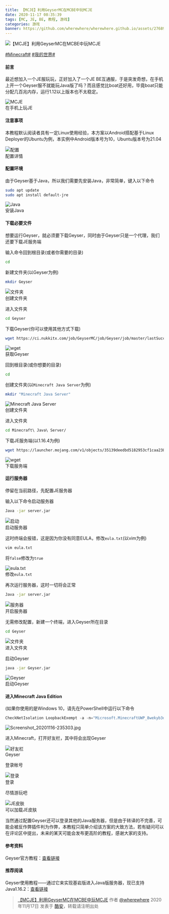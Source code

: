 ```yaml
---
title: 【MCJE】利用GeyserMC在MCBE中玩MCJE
date: 2020-11-17 08:35:39
tags: [MC, JE, BE, 教程, 游戏]
categories: 游戏
banner: https://github.com/wherewhere/wherewhere.github.io/assets/27689196/b332469e-9301-465a-91fd-fb589cb147f0
---
```

![【MCJE】利用GeyserMC在MCBE中玩MCJE](https://github.com/wherewhere/wherewhere.github.io/assets/27689196/b332469e-9301-465a-91fd-fb589cb147f0)

[#Minecraft#](https://www.coolapk.com/t/Minecraft) [#我的世界#](https://www.coolapk.com/t/我的世界)

#### 前言

最近想加入一个JE服玩玩，正好加入了一个JE BE互通服，于是突发奇想，在手机上开一个Geyser服不就能玩Java版了吗？而且感觉比boat还好用，毕竟boat只能分配几百兆内存，运行1.12以上版本也不太稳定。

<img src="https://github.com/wherewhere/wherewhere.github.io/assets/27689196/1bf88ec1-00a1-4688-9478-f301bb5ac8ea" alt="MCJE" />
<figcaption>在手机上玩JE</figcaption>

#### 注意事项

本教程默认阅读者具有一定Linux使用经验，本方案以Android搭配基于Linux Deployer的Ubuntu为例，本实例中Android版本号为10，Ubuntu版本号为21.04

<img src="https://github.com/wherewhere/wherewhere.github.io/assets/27689196/a6a318f4-2b5b-418a-8468-2ffcef4423a2" alt="配置" />
<figcaption>配置详情</figcaption>

#### 配置环境<!--more-->

由于Geyser基于Java，所以我们需要先安装Java，非常简单，键入以下命令

```sh
sudo apt update
sudo apt install default-jre
```

<img src="https://github.com/wherewhere/wherewhere.github.io/assets/27689196/86a169aa-c2a8-43f4-84e4-c8dea21406c1" alt="Java" />
<figcaption>安装Java</figcaption>

#### 下载必要文件

想要运行Geyser，就必须要下载Geyser，同时由于Geyser只是一个代理，我们还要下载JE服务端

输入命令回到根目录(或者你需要的目录)

```sh
cd
```

新建文件夹(以Geyser为例)

```sh
mkdir Geyser
```

<img src="https://github.com/wherewhere/wherewhere.github.io/assets/27689196/486f65d0-48d2-4a0b-87d2-a71d2341806d" alt="文件夹" />
<figcaption>创建文件夹</figcaption>

进入文件夹

```sh
cd Geyser
```

下载Geyser(你可以使用其他方式下载)

```sh
wget https://ci.nukkitx.com/job/GeyserMC/job/Geyser/job/master/lastSuccessfulBuild/artifact/bootstrap/standalone/target/Geyser.jar
```

<img src="https://github.com/wherewhere/wherewhere.github.io/assets/27689196/5ce3f54c-5231-4da1-a4fc-267567e6a930" alt="wget" />
<figcaption>获取Geyser</figcaption>

回到根目录(或你想要的目录)

```sh
cd
```

创建文件夹(以`Minecraft Java Server`为例)

```sh
mkdir "Minecraft Java Server"
```

<img src="https://github.com/wherewhere/wherewhere.github.io/assets/27689196/664bee3e-0371-45ba-b7ef-3997faa6c7a7" alt="Minecraft Java Server" />
<figcaption>创建文件夹</figcaption>

进入文件夹

```sh
cd Minecraft\ Java\ Server/
```

下载JE服务端(以1.16.4为例)

```sh
wget https://launcher.mojang.com/v1/objects/35139deedbd5182953cf1caa23835da59ca3d7cd/server.jar
```

<img src="https://github.com/wherewhere/wherewhere.github.io/assets/27689196/c5b6bdfd-6637-4437-a54c-d9805d837af2" alt="wget" />
<figcaption>下载服务端</figcaption>

#### 运行服务器

停留在当前路径，先配置JE服务器

输入以下命令启动服务器

```sh
Java -jar server.jar
```

<img src="https://github.com/wherewhere/wherewhere.github.io/assets/27689196/2759f591-8265-4603-9c48-d8aae6a82278" alt="启动" />
<figcaption>启动服务器</figcaption>

这时终端会报错，这是因为你没有同意EULA，修改`eula.txt`(以vim为例)

```sh
vim eula.txt
```

将`false`修改为`true`

<img src="https://github.com/wherewhere/wherewhere.github.io/assets/27689196/dd6e3897-aa47-4e95-97cf-6dfcdf1c041a" alt="eula.txt" />
<figcaption>修改<code>eula.txt</code></figcaption>

再次运行服务器，这时一切将会正常

```sh
Java -jar server.jar
```

<img src="https://github.com/wherewhere/wherewhere.github.io/assets/27689196/75ce4e2f-548e-4346-b0f6-43b3afa023c4" alt="服务器" />
<figcaption>开启服务器</figcaption>

无需修改配置，新建一个终端，进入Geyser所在目录

```sh
cd Geyser
```

<img src="https://github.com/wherewhere/wherewhere.github.io/assets/27689196/eb5c6c2b-635d-4fe4-ab90-f11fb00253ef" alt="文件夹" />
<figcaption>进入文件夹</figcaption>

启动Geyser

```sh
java -jar Geyser.jar
```

<img src="https://github.com/wherewhere/wherewhere.github.io/assets/27689196/8829e231-bd28-4493-8edf-5fdd2dc891cf" alt="Geyser" />
<figcaption>启动Geyser</figcaption>

#### 进入Minecraft Java Edition

(如果你使用的是Windows 10，请先在PowerShell中运行以下命令

```ps1
CheckNetIsolation LoopbackExempt -a -n="Microsoft.MinecraftUWP_8wekyb3d8bbwe"
```

![Screenshot_20201116-235303.jpg](https://github.com/wherewhere/wherewhere.github.io/assets/27689196/053f23f6-c831-4df2-b540-28987caf3c64)

进入Minecraft，打开好友栏，其中将会出现Geyser

<img src="https://github.com/wherewhere/wherewhere.github.io/assets/27689196/7184dbd6-fa8a-4aff-a447-66801b7bfbf4" alt="好友栏" />
<figcaption>Geyser</figcaption>

登录帐号

<img src="https://github.com/wherewhere/wherewhere.github.io/assets/27689196/f5a05c74-4c2f-44e1-baaf-b9cd566062de" alt="登录" />
<figcaption>登录</figcaption>

尽情游玩吧

<img src="https://github.com/wherewhere/wherewhere.github.io/assets/27689196/97f6bc5e-6d3b-4038-bc86-db5c145609b1" alt="JE皮肤" />
<figcaption>可以加载JE皮肤</figcaption>

当然通过配置Geyser还可以登录其他的Java服务器，但是由于转译的不完善，可能会被反作弊插件判为作弊，本教程只简单介绍该方案的大致方法，若有疑问可以在评论区中提出，未来的某天可能会发布更高阶的教程，感谢大家的支持。

#### 参考资料

Geyser官方教程：[查看链接](https://github.com/GeyserMC/Geyser/wiki/Setup)

#### 推荐阅读

Geyser使用教程——通过它来实现基岩版进入Java版服务器，现已支持Java1.16.2：[查看链接](https://www.mcbbs.net/forum.php?mod=viewthread&tid=973002&highlight=)

> [【MCJE】利用GeyserMC在MCBE中玩MCJE](https://www.coolapk.com/feed/22991565?shareKey=ODBmYTQ0ZjFjZDNjNjY0N2FlMDc) 作者 [@wherewhere](https://www.coolapk.com/u/wherewhere) 2020年11月17日 发表于 [酷安](https://www.coolapk.com "Coolapk")，转载请注明出处
